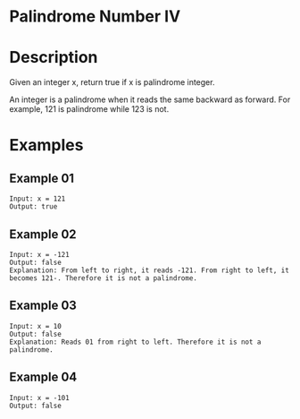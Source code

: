# Palindrome Number Ⅳ

# Description

Given an integer x, return true if x is palindrome integer.

An integer is a palindrome when it reads the same backward as forward. For example, 121 is palindrome while 123 is not.

# Examples

## Example 01

```
Input: x = 121
Output: true
```

## Example 02

```
Input: x = -121
Output: false
Explanation: From left to right, it reads -121. From right to left, it becomes 121-. Therefore it is not a palindrome.
```

## Example 03

```
Input: x = 10
Output: false
Explanation: Reads 01 from right to left. Therefore it is not a palindrome.
```

## Example 04

```
Input: x = -101
Output: false
```
